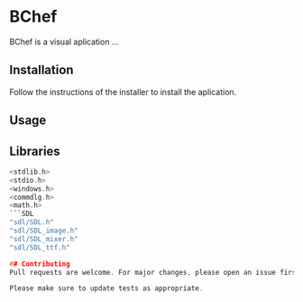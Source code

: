 # BChef

BChef is a visual aplication ...

## Installation

Follow the instructions of the installer to install the aplication.


## Usage


## Libraries

```C
<stdlib.h>
<stdio.h>
<windows.h>
<commdlg.h>
<math.h>
```SDL
"sdl/SDL.h"
"sdl/SDL_image.h"
"sdl/SDL_mixer.h"
"sdl/SDL_ttf.h"

## Contributing
Pull requests are welcome. For major changes, please open an issue first to discuss what you would like to change.

Please make sure to update tests as appropriate.
